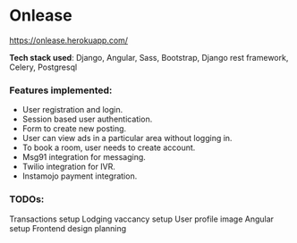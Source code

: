 
# Onlease
https://onlease.herokuapp.com/

**Tech stack used**: Django, Angular, Sass, Bootstrap, Django rest framework, Celery, Postgresql

### Features implemented:
- User registration and login.
- Session based user authentication.
- Form to create new posting.
- User can view ads in a particular area without logging in.
- To book a room, user needs to create account.
- Msg91 integration for messaging.
- Twilio integration for IVR.
- Instamojo payment integration.


### TODOs:
Transactions setup
Lodging vaccancy setup
User profile image
Angular setup
Frontend design planning